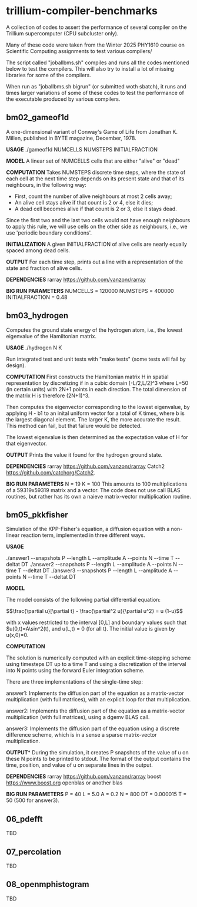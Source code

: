 # trillium-compiler-benchmarks

A collection of codes to assert the performance of several compiler on
the Trillium supercomputer (CPU subcluster only).

Many of these code were taken from the Winter 2025 PHY1610 course on
Scientific Computing assignments to test various compilers/

The script called "joballbms.sh" compiles and runs all the codes
mentioned below to test the compilers. This will also try to install a
lot of missing libraries for some of the compilers.

When run as "joballbms.sh bigrun" (or submitted woth sbatch), it runs
and times larger variations of some of these codes to test the
performance of the executable produced by various compilers.

## bm02_gameof1d

A one-dimensional variant of Conway's Game of Life from Jonathan
K. Millen, published in BYTE magazine, December, 1978.

**USAGE**
    ./gameof1d NUMCELLS NUMSTEPS INITIALFRACTION

**MODEL**
A linear set of NUMCELLS cells that are either "alive" or "dead"

**COMPUTATION**
Takes NUMSTEPS discrete time steps, where the state of each cell at
the next time step depends on its present state and that of its
neighbours, in the following way:

  - First, count the number of alive neighbours at most 2 cells away;
  - An alive cell stays alive if that count is 2 or 4, else it dies;
  - A dead cell becomes alive if that count is 2 or 3, else it stays dead.

Since the first two and the last two cells would not have enough
neighbours to apply this rule, we will use cells on the other side as
neighbours, i.e., we use 'periodic boundary conditions'.

**INITIALIZATION**
A given INITIALFRACTION of alive cells are nearly equally spaced among
dead cells.

**OUTPUT**
For each time step, prints out a line with a representation of the
state and fraction of alive cells.

**DEPENDENCIES**
rarray https://github.com/vanzonr/rarray

**BIG RUN PARAMETERS**
NUMCELLS = 120000
NUMSTEPS = 400000
INITIALFRACTION = 0.48 

## bm03_hydrogen

Computes the ground state energy of the hydrogen atom, i.e., the
lowest eigenvalue of the Hamiltonian matrix.

**USAGE**
    ./hydrogen N K

Run integrated test and unit tests with "make tests" (some tests will
fail by design).

**COMPUTATION**
First constructs the Hamiltonian matrix H in spatial representation by
discretizing if in a cubic domain [-L/2,L/2]^3 where L=50 (in certain
units) with 2N+1 points in each direction.  The total dimension of the
matrix H is therefore (2N+1)^3.

Then computes the eigenvector corresponding to the lowest eigenvalue,
by applying H - b1 to an inital uniform vector for a total of K times,
where b is the largest diagonal element.  The larger K, the more
accurate the result.  This method can fail, but that failure would be
detected.

The lowest eigenvalue is then determined as the expectation value of H
for that eigenvector.

**OUTPUT**
Prints the value it found for the hydrogen ground state.

**DEPENDENCIES**
rarray https://github.com/vanzonr/rarray
Catch2 https://github.com/catchorg/Catch2.

**BIG RUN PARAMETERS**
N = 19
K = 100
This amounts to 100 multiplications of a 59319x59319 matrix and a vector.
The code does not use call BLAS routines, but rather has its
own a naieve matrix-vector multiplication routine.
 
## bm05_pkkfisher

Simulation of the KPP-Fisher's equation, a diffusion equation with a non-linear reaction term, implemented in three different ways.

**USAGE**

  ./answer1 --snapshots P --length L --amplitude A --points N --time T --deltat DT
  ./answer2 --snapshots P --length L --amplitude A --points N --time T --deltat DT
  ./answer3 --snapshots P --length L --amplitude A --points N --time T --deltat DT

**MODEL**

The model consists of the following partial differential equation:

$$\frac{\partial u}[\partial t} - \frac{\partial^2 u}{\partial u^2} = u (1-u)$$

with x values restricted to the interval [0,L] and boundary values such that $u(0,t)=A\sin^2(t), and u(L,t) = 0 (for all t).  The initial value is given by u(x,0)=0.

**COMPUTATION**

The solution is numerically computed with an explicit time-stepping scheme using timesteps DT up to a time T and using a discretization of the interval into N points using the forward Euler integration scheme.

There are three implementations of the single-time step:

answer1:
Implements the diffusion part of the equation as a matrix-vector multiplication (with full matrices), with an explicit loop for that multiplication.

answer2:
Implements the diffusion part of the equation as a matrix-vector multiplication (with full matrices), using a dgemv BLAS call. 

answer3:
Implements the diffusion part of the equation using a discrete difference scheme, which is in a sense a sparse matrix-vector multiplication. 


**OUTPUT***
During the simulation, it creates P snapshots of the value of u on these N points to be printed to stdout. The format of the output contains the time, position, and value of u on separate lines in the output.

**DEPENDENCIES**
rarray   https://github.com/vanzonr/rarray
boost    https://www.boost.org
openblas or another blas

**BIG RUN PARAMETERS**
P = 40
L = 5.0
A = 0.2
N = 800
DT = 0.000015
T = 50 (500 for answer3).

## 06_pdefft

TBD

## 07_percolation

TBD

## 08_openmphistogram

TBD

